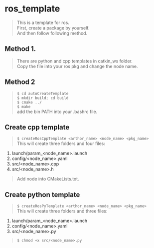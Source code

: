 # ros_template

> This is a template for ros.  
> First, create a package by yourself.  
> And then follow following method.  

## Method 1.
> There are python and cpp templates in catkin_ws folder.  
> Copy the file into your ros pkg and change the node name.  

## Method 2
> `$ cd autoCreateTemplate`  
> `$ mkdir build; cd build`  
> `$ cmake ../`  
> `$ make`  
> add the bin PATH into your .bashrc file.  

## Create cpp template
> `$ createRosCppTemplate <arthor_name> <node_name> <pkg_name>`  
> This will create three folders and four files:   
1. launch/param_<node_name>.launch 
2. config/<node_name>.yaml 
3. src/<node_name>.cpp 
4. src/<node_name>.h  
> Add node into CMakeLists.txt.  

## Create python template
> `$ createRosPyTemplate <arthor_name> <node_name> <pkg_name>`  
> This will create three folders and three files:   
1. launch/param_<node_name>.launch 
2. config/<node_name>.yaml 
3. src/<node_name>.py  
> `$ chmod +x src/<node_name>.py`
